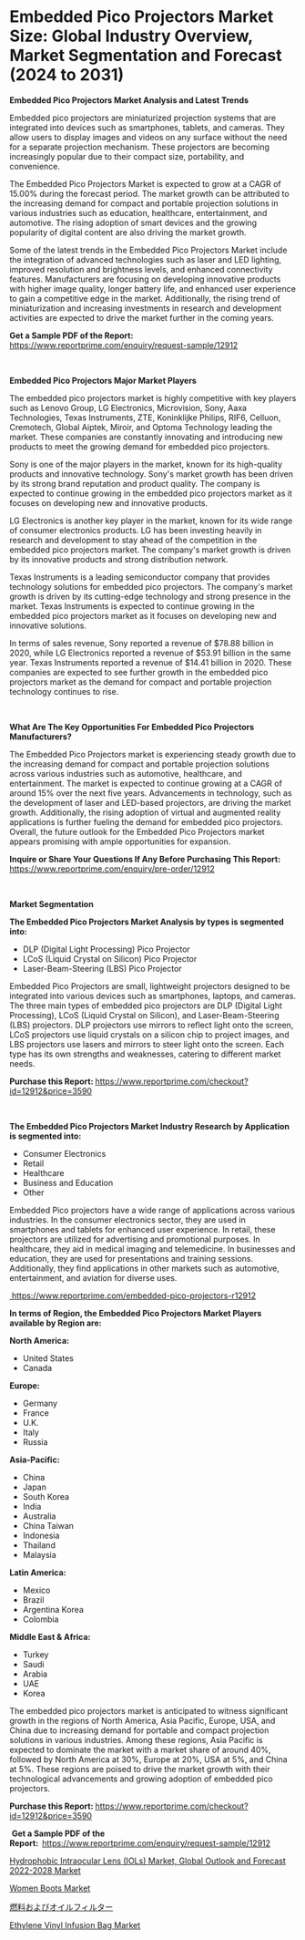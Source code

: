 <p><h1>Embedded Pico Projectors Market Size: Global Industry Overview, Market Segmentation and Forecast (2024 to 2031)</h1></p><p><strong>Embedded Pico Projectors Market Analysis and Latest Trends</strong></p>
<p><p>Embedded pico projectors are miniaturized projection systems that are integrated into devices such as smartphones, tablets, and cameras. They allow users to display images and videos on any surface without the need for a separate projection mechanism. These projectors are becoming increasingly popular due to their compact size, portability, and convenience.</p><p>The Embedded Pico Projectors Market is expected to grow at a CAGR of 15.00% during the forecast period. The market growth can be attributed to the increasing demand for compact and portable projection solutions in various industries such as education, healthcare, entertainment, and automotive. The rising adoption of smart devices and the growing popularity of digital content are also driving the market growth.</p><p>Some of the latest trends in the Embedded Pico Projectors Market include the integration of advanced technologies such as laser and LED lighting, improved resolution and brightness levels, and enhanced connectivity features. Manufacturers are focusing on developing innovative products with higher image quality, longer battery life, and enhanced user experience to gain a competitive edge in the market. Additionally, the rising trend of miniaturization and increasing investments in research and development activities are expected to drive the market further in the coming years.</p></p>
<p><strong>Get a Sample PDF of the Report:&nbsp;</strong> <a href="https://www.reportprime.com/enquiry/request-sample/12912">https://www.reportprime.com/enquiry/request-sample/12912</a></p>
<p>&nbsp;</p>
<p><strong>Embedded Pico Projectors Major Market Players</strong></p>
<p><p>The embedded pico projectors market is highly competitive with key players such as Lenovo Group, LG Electronics, Microvision, Sony, Aaxa Technologies, Texas Instruments, ZTE, Koninklijke Philips, RIF6, Celluon, Cremotech, Global Aiptek, Miroir, and Optoma Technology leading the market. These companies are constantly innovating and introducing new products to meet the growing demand for embedded pico projectors.</p><p>Sony is one of the major players in the market, known for its high-quality products and innovative technology. Sony's market growth has been driven by its strong brand reputation and product quality. The company is expected to continue growing in the embedded pico projectors market as it focuses on developing new and innovative products.</p><p>LG Electronics is another key player in the market, known for its wide range of consumer electronics products. LG has been investing heavily in research and development to stay ahead of the competition in the embedded pico projectors market. The company's market growth is driven by its innovative products and strong distribution network.</p><p>Texas Instruments is a leading semiconductor company that provides technology solutions for embedded pico projectors. The company's market growth is driven by its cutting-edge technology and strong presence in the market. Texas Instruments is expected to continue growing in the embedded pico projectors market as it focuses on developing new and innovative solutions.</p><p>In terms of sales revenue, Sony reported a revenue of $78.88 billion in 2020, while LG Electronics reported a revenue of $53.91 billion in the same year. Texas Instruments reported a revenue of $14.41 billion in 2020. These companies are expected to see further growth in the embedded pico projectors market as the demand for compact and portable projection technology continues to rise.</p></p>
<p>&nbsp;</p>
<p><strong>What Are The Key Opportunities For Embedded Pico Projectors Manufacturers?</strong></p>
<p><p>The Embedded Pico Projectors market is experiencing steady growth due to the increasing demand for compact and portable projection solutions across various industries such as automotive, healthcare, and entertainment. The market is expected to continue growing at a CAGR of around 15% over the next five years. Advancements in technology, such as the development of laser and LED-based projectors, are driving the market growth. Additionally, the rising adoption of virtual and augmented reality applications is further fueling the demand for embedded pico projectors. Overall, the future outlook for the Embedded Pico Projectors market appears promising with ample opportunities for expansion.</p></p>
<p><strong>Inquire or Share Your Questions If Any Before Purchasing This Report:</strong> <a href="https://www.reportprime.com/enquiry/pre-order/12912">https://www.reportprime.com/enquiry/pre-order/12912</a></p>
<p>&nbsp;</p>
<p><strong>Market Segmentation</strong></p>
<p><strong>The Embedded Pico Projectors Market Analysis by types is segmented into:</strong></p>
<p><ul><li>DLP (Digital Light Processing) Pico Projector</li><li>LCoS (Liquid Crystal on Silicon) Pico Projector</li><li>Laser-Beam-Steering (LBS) Pico Projector</li></ul></p>
<p><p>Embedded Pico Projectors are small, lightweight projectors designed to be integrated into various devices such as smartphones, laptops, and cameras. The three main types of embedded pico projectors are DLP (Digital Light Processing), LCoS (Liquid Crystal on Silicon), and Laser-Beam-Steering (LBS) projectors. DLP projectors use mirrors to reflect light onto the screen, LCoS projectors use liquid crystals on a silicon chip to project images, and LBS projectors use lasers and mirrors to steer light onto the screen. Each type has its own strengths and weaknesses, catering to different market needs.</p></p>
<p><strong>Purchase this Report:&nbsp;</strong><a href="https://www.reportprime.com/checkout?id=12912&price=3590">https://www.reportprime.com/checkout?id=12912&price=3590</a></p>
<p>&nbsp;</p>
<p><strong>The Embedded Pico Projectors Market Industry Research by Application is segmented into:</strong></p>
<p><ul><li>Consumer Electronics</li><li>Retail</li><li>Healthcare</li><li>Business and Education</li><li>Other</li></ul></p>
<p><p>Embedded Pico projectors have a wide range of applications across various industries. In the consumer electronics sector, they are used in smartphones and tablets for enhanced user experience. In retail, these projectors are utilized for advertising and promotional purposes. In healthcare, they aid in medical imaging and telemedicine. In businesses and education, they are used for presentations and training sessions. Additionally, they find applications in other markets such as automotive, entertainment, and aviation for diverse uses.</p></p>
<p><a href="https://www.reportprime.com/embedded-pico-projectors-r12912">&nbsp;https://www.reportprime.com/embedded-pico-projectors-r12912</a></p>
<p><strong>In terms of Region, the Embedded Pico Projectors Market Players available by Region are:</strong></p>
<p>
    <p> <strong> North America: </strong>
        <ul>
            <li>United States</li>
            <li>Canada</li>
        </ul>
        </p> 
    <p> <strong> Europe: </strong>
        <ul>
            <li>Germany</li>
            <li>France</li>
            <li>U.K.</li>
            <li>Italy</li>
            <li>Russia</li>
        </ul>
        </p> 
    <p> <strong> Asia-Pacific: </strong>
        <ul>
            <li>China</li>
            <li>Japan</li>
            <li>South Korea</li>
            <li>India</li>
            <li>Australia</li>
            <li>China Taiwan</li>
            <li>Indonesia</li>
            <li>Thailand</li>
            <li>Malaysia</li>
        </ul>
        </p> 
    <p> <strong> Latin America: </strong>
        <ul>
            <li>Mexico</li>
            <li>Brazil</li>
            <li>Argentina Korea</li>
            <li>Colombia</li>
        </ul>
        </p> 
    <p> <strong> Middle East & Africa: </strong>
        <ul>
            <li>Turkey</li>
            <li>Saudi</li>
            <li>Arabia</li>
            <li>UAE</li>
            <li>Korea</li>
        </ul>
    </p>
    </p>
<p><p>The embedded pico projectors market is anticipated to witness significant growth in the regions of North America, Asia Pacific, Europe, USA, and China due to increasing demand for portable and compact projection solutions in various industries. Among these regions, Asia Pacific is expected to dominate the market with a market share of around 40%, followed by North America at 30%, Europe at 20%, USA at 5%, and China at 5%. These regions are poised to drive the market growth with their technological advancements and growing adoption of embedded pico projectors.</p></p>
<p><strong>Purchase this Report: </strong><a href="https://www.reportprime.com/checkout?id=12912&price=3590">https://www.reportprime.com/checkout?id=12912&price=3590</a></p>
<p>&nbsp;<strong>Get a Sample PDF of the Report:&nbsp;&nbsp;</strong><a href="https://www.reportprime.com/enquiry/request-sample/12912">https://www.reportprime.com/enquiry/request-sample/12912</a></p>
<p><strong></strong></p>
<p><p><a href="https://www.linkedin.com/pulse/hydrophobic-intraocular-lens-iols-market-global-outlook-forecast-d2g6f?trackingId=R967qYSgv0L4gjvPv%2B50dQ%3D%3D">Hydrophobic Intraocular Lens (IOLs) Market, Global Outlook and Forecast 2022-2028 Market</a></p><p><a href="https://issuu.com/reportprime-2/docs/women-boots-market-size-2030.pptx">Women Boots Market</a></p><p><a href="https://github.com/Fatimaklein1/Market-Research-Report-List-1/blob/main/918794476108.md">燃料およびオイルフィルター</a></p><p><a href="https://www.linkedin.com/pulse/ethylene-vinyl-infusion-bagnbspmarket-focuses-market-share-size-votqf?trackingId=ezVh1L4ffq59YSMbVEAwwg%3D%3D">Ethylene Vinyl Infusion Bag Market</a></p></p>